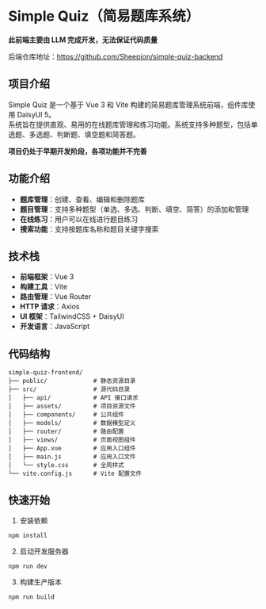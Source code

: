 # Simple Quiz（简易题库系统）
**此前端主要由 LLM 完成开发，无法保证代码质量**  

后端仓库地址：https://github.com/Sheepion/simple-quiz-backend
## 项目介绍

Simple Quiz 是一个基于 Vue 3 和 Vite 构建的简易题库管理系统前端，组件库使用 DaisyUI 5。  
系统旨在提供直观、易用的在线题库管理和练习功能。系统支持多种题型，包括单选题、多选题、判断题、填空题和简答题。  

**项目仍处于早期开发阶段，各项功能并不完善**

## 功能介绍
- **题库管理**：创建、查看、编辑和删除题库
- **题目管理**：支持多种题型（单选、多选、判断、填空、简答）的添加和管理
- **在线练习**：用户可以在线进行题目练习
- **搜索功能**：支持按题库名称和题目关键字搜索

## 技术栈
- **前端框架**：Vue 3
- **构建工具**：Vite
- **路由管理**：Vue Router
- **HTTP 请求**：Axios
- **UI 框架**：TailwindCSS + DaisyUI
- **开发语言**：JavaScript

## 代码结构
```
simple-quiz-frontend/
├── public/             # 静态资源目录
├── src/                # 源代码目录
│   ├── api/            # API 接口请求
│   ├── assets/         # 项目资源文件
│   ├── components/     # 公共组件
│   ├── models/         # 数据模型定义
│   ├── router/         # 路由配置
│   ├── views/          # 页面视图组件
│   ├── App.vue         # 应用入口组件
│   ├── main.js         # 应用入口文件
│   └── style.css       # 全局样式
└── vite.config.js      # Vite 配置文件
```

## 快速开始
1. 安装依赖
```
npm install
```

2. 启动开发服务器
```
npm run dev
```

3. 构建生产版本
```
npm run build
```
